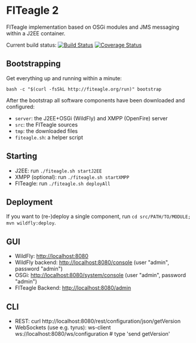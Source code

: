 FITeagle 2
==========

FITeagle implementation based on OSGi modules and JMS messaging within a J2EE container.

Current build status:
[![Build Status](https://travis-ci.org/tubav/fiteagle_osgi.png?branch=master)](https://travis-ci.org/tubav/fiteagle_osgi)
[![Coverage Status](https://coveralls.io/repos/tubav/fiteagle_osgi/badge.png?branch=master)](https://coveralls.io/r/tubav/fiteagle_osgi?branch=master)

Bootstrapping
-------------

Get everything up and running within a minute:

```
bash -c "$(curl -fsSkL http://fiteagle.org/run)" bootstrap
```

After the bootstrap all software components have been downloaded and configured:
 * ```server```: the J2EE+OSGi (WildFly) and XMPP (OpenFire) server
 * ```src```: the FITeagle sources
 * ```tmp```: the downloaded files
 * ```fiteagle.sh```: a helper script
 
Starting
--------
 * J2EE: run ```./fiteagle.sh startJ2EE```
 * XMPP (optional): run ```./fiteagle.sh startXMPP```
 * FITeagle: run ```./fiteagle.sh deployAll```
 
Deployment
----------

If you want to (re-)deploy a single component, run ```cd src/PATH/TO/MODULE; mvn wildfly:deploy```.

GUI
---

 * WildFly: [http://localhost:8080](http://localhost:8080)
 * WildFly backend: [http://localhost:8080/console](http://localhost:8080/console) (user "admin", password "admin")
 * OSGi: [http://localhost:8080/system/console](http://localhost:8080/system/console) (user "admin", password "admin")
 * FITeagle Backend: [http://localhost:8080/admin](http://localhost:8080/admin)

CLI
---

 * REST: curl http://localhost:8080/rest/configuration/json/getVersion
 * WebSockets (use e.g. tyrus): ws-client ws://localhost:8080/ws/configuration # type 'send getVersion'
